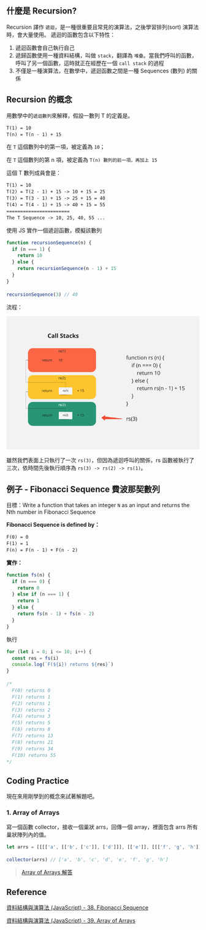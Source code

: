 ## 什麼是 Recursion?

Recursion 譯作 `遞迴`，是一種很重要且常見的演算法，之後學習排列(sort) 演算法時，會大量使用。
遞迴的函數包含以下特性：

1. 遞迴函數會自己執行自己
2. 遞歸函數使用一種資料結構，叫做 `stack`，翻譯為 `堆疊`。當我們呼叫的函數，呼叫了另一個函數，這時就正在經歷在一個 `call stack` 的過程
3. 不僅是一種演算法，在數學中，遞迴函數之間是一種 Sequences (數列) 的關係

## Recursion 的概念

用數學中的`遞迴數列`來解釋，假設一數列 T 的定義是。

```txt
T(1) = 10
T(n) = T(n - 1) + 15
```

在 `T` 這個數列中的第一項，被定義為 `10`；

在 `T` 這個數列的第 n 項，被定義為 `T(n) 數列的前一項，再加上 15`

這個 T 數列成員會是：

```txt
T(1) = 10
T(2) = T(2 - 1) + 15 -> 10 + 15 = 25
T(3) = T(3 - 1) + 15 -> 25 + 15 = 40
T(4) = T(4 - 1) + 15 -> 40 + 15 = 55
=======================
The T Sequence -> 10, 25, 40, 55 ...
```

使用 JS 實作一個遞迴函數，模擬該數列

```js
function recursionSequence(n) {
  if (n === 1) {
    return 10
  } else {
    return recursionSequence(n - 1) + 15
  }
}

recursionSequence(3) // 40
```

流程：

![](../../images/recursion-callstack.jpg)

雖然我們表面上只執行了一次 `rs(3)`，但因為遞迴呼叫的關係，rs 函數被執行了三次，依時間先後執行順序為 `rs(3) -> rs(2) -> rs(1)`。

## 例子 - Fibonacci Sequence 費波那契數列

目標：Write a function that takes an integer `N` as an input and returns the Nth number in Fibonacci Sequence

**Fibonacci Sequence is defined by：**

```txt
F(0) = 0
F(1) = 1
F(n) = F(n - 1) + F(n - 2)
```

**實作：**

```js
function fs(n) {
  if (n === 0) {
    return 0
  } else if (n === 1) {
    return 1
  } else {
    return fs(n - 1) + fs(n - 2)
  }
}
```

執行

```js
for (let i = 0; i <= 10; i++) {
  const res = fs(i)
  console.log(`F(${i}) returns ${res}`)
}

/* 
  F(0) returns 0
  F(1) returns 1
  F(2) returns 1
  F(3) returns 2
  F(4) returns 3
  F(5) returns 5
  F(6) returns 8
  F(7) returns 13
  F(8) returns 21
  F(9) returns 34
  F(10) returns 55 
*/
```

## Coding Practice

現在來用剛學到的概念來試著解題吧。

### 1. Array of Arrays

寫一個函數 collector，接收一個巢狀 arrs，回傳一個 array，裡面包含 arrs 所有巢狀陣列內的值。

```js
let arrs = [[[['a', [['b', ['c']], ['d']]], [['e']], [[['f', 'g', 'h']]]]]]

collector(arrs) // ['a', 'b', 'c', 'd', 'e', 'f', 'g', 'h']
```

> [Array of Arrays 解答](https://github.com/dylan237/algorithms-data-structures-notes/blob/master/02_algorithm-design/07_recursion/1_array-of-arrays.js)

## Reference

[資料結構與演算法 (JavaScript) - 38. Fibonacci Sequence](https://www.udemy.com/course/algorithm-data-structure/learn/lecture/25139512#questions)

[資料結構與演算法 (JavaScript) - 39. Array of Arrays](https://www.udemy.com/course/algorithm-data-structure/learn/lecture/25139570#questions)

